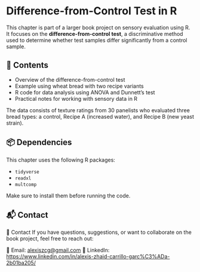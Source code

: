 # Difference-from-Control Test in R

This chapter is part of a larger book project on sensory evaluation using R. It focuses on the **difference-from-control test**, a discriminative method used to determine whether test samples differ significantly from a control sample.

## 📄 Contents

- Overview of the difference-from-control test
- Example using wheat bread with two recipe variants
- R code for data analysis using ANOVA and Dunnett’s test
- Practical notes for working with sensory data in R

The data consists of texture ratings from 30 panelists who evaluated three bread types: a control, Recipe A (increased water), and Recipe B (new yeast strain).

## 📦 Dependencies

This chapter uses the following R packages:

- `tidyverse`
- `readxl`
- `multcomp`

Make sure to install them before running the code.

## 📬 Contact

📩 Contact If you have questions, suggestions, or want to collaborate on the book project, feel free to reach out:

📧 Email: alexiszcg@gmail.com
📘 LinkedIn: https://www.linkedin.com/in/alexis-zhaid-carrillo-garc%C3%ADa-2b01ba205/
